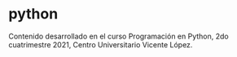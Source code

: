 # python
Contenido desarrollado en el curso Programación en Python, 2do cuatrimestre 2021, Centro Universitario Vicente López.
